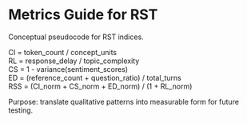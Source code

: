 # Metrics Guide for RST

Conceptual pseudocode for RST indices.

CI = token_count / concept_units  
RL = response_delay / topic_complexity  
CS = 1 - variance(sentiment_scores)  
ED = (reference_count + question_ratio) / total_turns  
RSS = (CI_norm + CS_norm + ED_norm) / (1 + RL_norm)

Purpose: translate qualitative patterns into measurable form for future testing.
